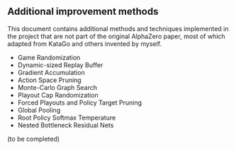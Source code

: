 ## Additional improvement methods

This document contains additional methods and techniques implemented in the project that are not part of the original AlphaZero paper, most of which adapted from KataGo and others invented by myself.

* Game Randomization
* Dynamic-sized Replay Buffer
* Gradient Accumulation
* Action Space Pruning
* Monte-Carlo Graph Search
* Playout Cap Randomization
* Forced Playouts and Policy Target Pruning
* Global Pooling
* Root Policy Softmax Temperature
* Nested Bottleneck Residual Nets

(to be completed)